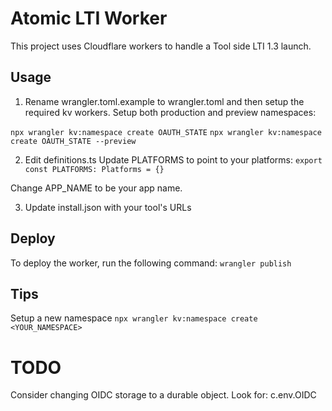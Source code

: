 # Atomic LTI Worker
This project uses Cloudflare workers to handle a Tool side LTI 1.3 launch.

## Usage
1. Rename wrangler.toml.example to wrangler.toml and then setup the required kv workers. Setup both production and preview namespaces:

  `npx wrangler kv:namespace create OAUTH_STATE`
  `npx wrangler kv:namespace create OAUTH_STATE --preview`

2. Edit definitions.ts
  Update PLATFORMS to point to your platforms:
  `export const PLATFORMS: Platforms = {}`

  Change APP_NAME to be your app name.

3. Update install.json with your tool's URLs

## Deploy
To deploy the worker, run the following command:
  `wrangler publish`

## Tips

Setup a new namespace
  `npx wrangler kv:namespace create <YOUR_NAMESPACE>`

# TODO
Consider changing OIDC storage to a durable object. Look for:
c.env.OIDC
